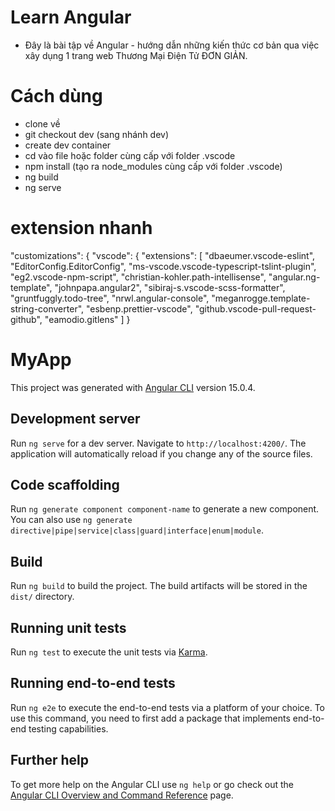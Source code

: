 # Learn Angular
- Đây là bài tập về Angular - hướng dẫn những kiến thức cơ bản qua việc xây dụng 1 trang web Thương Mại Điện Tử ĐƠN GIẢN. 

# Cách dùng
- clone về
- git checkout dev (sang nhánh dev)
- create dev container
- cd vào file hoặc folder cùng cấp với folder .vscode
- npm install (tạo ra node_modules cùng cấp với folder .vscode)
- ng build
- ng serve

# extension nhanh
"customizations": {
		"vscode": {
			"extensions": [
				"dbaeumer.vscode-eslint",
				"EditorConfig.EditorConfig",
				"ms-vscode.vscode-typescript-tslint-plugin",
				"eg2.vscode-npm-script",
				"christian-kohler.path-intellisense",
				"angular.ng-template",
				"johnpapa.angular2",
				"sibiraj-s.vscode-scss-formatter",
				"gruntfuggly.todo-tree",
				"nrwl.angular-console",
				"meganrogge.template-string-converter",
				"esbenp.prettier-vscode",
				"github.vscode-pull-request-github",
				"eamodio.gitlens"
			]
		}
# MyApp

This project was generated with [Angular CLI](https://github.com/angular/angular-cli) version 15.0.4.

## Development server

Run `ng serve` for a dev server. Navigate to `http://localhost:4200/`. The application will automatically reload if you change any of the source files.

## Code scaffolding

Run `ng generate component component-name` to generate a new component. You can also use `ng generate directive|pipe|service|class|guard|interface|enum|module`.

## Build

Run `ng build` to build the project. The build artifacts will be stored in the `dist/` directory.

## Running unit tests

Run `ng test` to execute the unit tests via [Karma](https://karma-runner.github.io).

## Running end-to-end tests

Run `ng e2e` to execute the end-to-end tests via a platform of your choice. To use this command, you need to first add a package that implements end-to-end testing capabilities.

## Further help

To get more help on the Angular CLI use `ng help` or go check out the [Angular CLI Overview and Command Reference](https://angular.io/cli) page.
